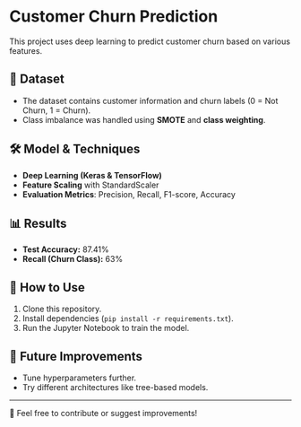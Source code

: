 # Customer Churn Prediction

This project uses deep learning to predict customer churn based on various features.

## 📂 Dataset
- The dataset contains customer information and churn labels (0 = Not Churn, 1 = Churn).
- Class imbalance was handled using **SMOTE** and **class weighting**.

## 🛠️ Model & Techniques
- **Deep Learning (Keras & TensorFlow)**
- **Feature Scaling** with StandardScaler
- **Evaluation Metrics**: Precision, Recall, F1-score, Accuracy

## 📊 Results
- **Test Accuracy:** 87.41%
- **Recall (Churn Class):** 63%

## 🚀 How to Use
1. Clone this repository.
2. Install dependencies (`pip install -r requirements.txt`).
3. Run the Jupyter Notebook to train the model.

## 📌 Future Improvements
- Tune hyperparameters further.
- Try different architectures like tree-based models.

---
📢 Feel free to contribute or suggest improvements! 
